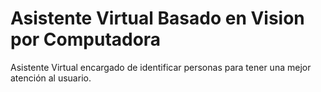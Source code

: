 # Asistente Virtual Basado en Vision por Computadora
Asistente Virtual encargado de identificar personas para tener una mejor atención al usuario.
